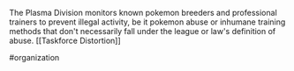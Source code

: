The Plasma Division monitors known pokemon breeders and professional trainers to prevent illegal activity, be it pokemon abuse or inhumane training methods that don't necessarily fall under the league or law's definition of abuse. [[Taskforce Distortion]]

#organization 